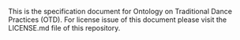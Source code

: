 This is the specification document for Ontology on Traditional Dance Practices (OTD). For license issue of this document please visit the LICENSE.md file of this repository.

